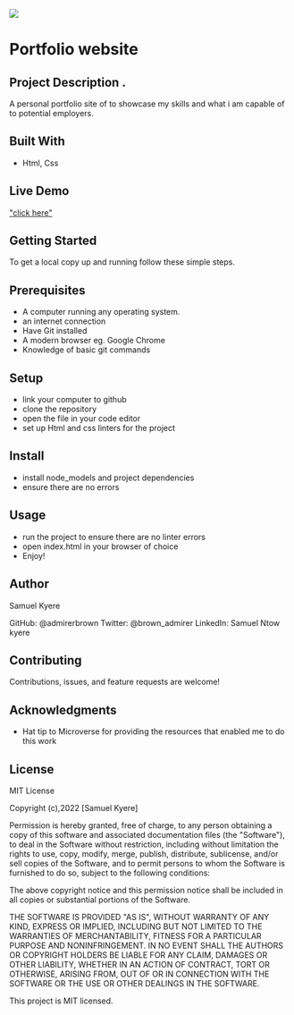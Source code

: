 ![](https://img.shields.io/badge/Microverse-blueviolet)

# Portfolio website

## Project Description .

A personal portfolio site of to showcase my skills and what i am capable of to potential employers.

## Built With

- Html, Css

## Live Demo
["click here"](https://admirerbrown.github.io/portfolio/)

## Getting Started

To get a local copy up and running follow these simple steps.

## Prerequisites

- A computer running any operating system.
- an internet connection
- Have Git installed
- A modern browser eg. Google Chrome
- Knowledge of basic git commands

## Setup

- link your computer to github
- clone the repository
- open the file in your code editor
- set up Html and css linters for the project

## Install

- install node_models and project dependencies
- ensure there are no errors

## Usage

- run the project to ensure there are no linter errors
- open index.html in your browser of choice
- Enjoy!

## Author

Samuel Kyere

GitHub: @admirerbrown
Twitter: @brown_admirer
LinkedIn: Samuel Ntow kyere

## Contributing

Contributions, issues, and feature requests are welcome!

## Acknowledgments

- Hat tip to Microverse for providing the resources that enabled me to do this work

## License

MIT License

Copyright (c),2022 [Samuel Kyere]

Permission is hereby granted, free of charge, to any person obtaining a copy of this software and associated documentation files (the "Software"), to deal in the Software without restriction, including without limitation the rights to use, copy, modify, merge, publish, distribute, sublicense, and/or sell copies of the Software, and to permit persons to whom the Software is furnished to do so, subject to the following conditions:

The above copyright notice and this permission notice shall be included in all copies or substantial portions of the Software.

THE SOFTWARE IS PROVIDED "AS IS", WITHOUT WARRANTY OF ANY KIND, EXPRESS OR IMPLIED, INCLUDING BUT NOT LIMITED TO THE WARRANTIES OF MERCHANTABILITY, FITNESS FOR A PARTICULAR PURPOSE AND NONINFRINGEMENT. IN NO EVENT SHALL THE AUTHORS OR COPYRIGHT HOLDERS BE LIABLE FOR ANY CLAIM, DAMAGES OR OTHER LIABILITY, WHETHER IN AN ACTION OF CONTRACT, TORT OR OTHERWISE, ARISING FROM, OUT OF OR IN CONNECTION WITH THE SOFTWARE OR THE USE OR OTHER DEALINGS IN THE SOFTWARE.

This project is MIT licensed.
